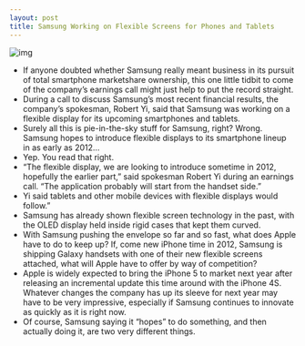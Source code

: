 ```yaml
---
layout: post
title: Samsung Working on Flexible Screens for Phones and Tablets
---
```

![img](http://media.idownloadblog.com/wp-content/uploads/2011/10/galaxy-skin_1_2010019b.jpeg)
* If anyone doubted whether Samsung really meant business in its pursuit of total smartphone marketshare ownership, this one little tidbit to come of the company’s earnings call might just help to put the record straight.
* During a call to discuss Samsung’s most recent financial results, the company’s spokesman, Robert Yi, said that Samsung was working on a flexible display for its upcoming smartphones and tablets.
* Surely all this is pie-in-the-sky stuff for Samsung, right? Wrong. Samsung hopes to introduce flexible displays to its smartphone lineup in as early as 2012…
* Yep. You read that right.
* “The flexible display, we are looking to introduce sometime in 2012, hopefully the earlier part,” said spokesman Robert Yi during an earnings call. “The application probably will start from the handset side.”
* Yi said tablets and other mobile devices with flexible displays would follow.”
* Samsung has already shown flexible screen technology in the past, with the OLED display held inside rigid cases that kept them curved.
* With Samsung pushing the envelope so far and so fast, what does Apple have to do to keep up? If, come new iPhone time in 2012, Samsung is shipping Galaxy handsets with one of their new flexible screens attached, what will Apple have to offer by way of competition?
* Apple is widely expected to bring the iPhone 5 to market next year after releasing an incremental update this time around with the iPhone 4S. Whatever changes the company has up its sleeve for next year may have to be very impressive, especially if Samsung continues to innovate as quickly as it is right now.
* Of course, Samsung saying it “hopes” to do something, and then actually doing it, are two very different things.


